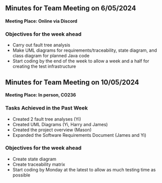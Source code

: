 ## Minutes for Team Meeting on 6/05/2024


#### Meeting Place: Online via Discord


### Objectives for the week ahead

- Carry out fault tree analysis
- Make UML diagrams for requirements/traceability, state diagram, and class diagram for planned Java code
- Start coding by the end of the week to allow a week and a half for creating the test infrastructure

## Minutes for Team Meeting on 10/05/2024


#### Meeting Place: In person, CO236


### Tasks Achieved in the Past Week

- Created 2 fault tree analyses (Yi)
- Created UML Diagrams (Yi, Harry and James)
- Created the project overview (Mason)
- Expanded the Software Requirements Document (James and Yi)

### Objectives for the week ahead

- Create state diagram
- Create traceability matrix
- Start coding by Monday at the latest to allow as much testing time as possible
